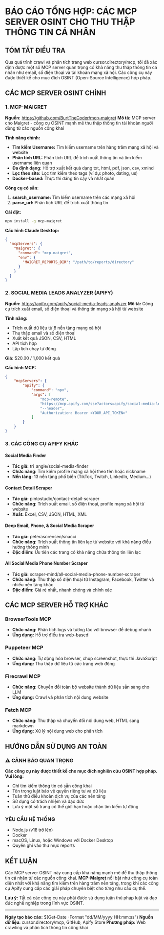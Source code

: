 # BÁO CÁO TỔNG HỢP: CÁC MCP SERVER OSINT CHO THU THẬP THÔNG TIN CÁ NHÂN

## TÓM TẮT ĐIỀU TRA

Qua quá trình crawl và phân tích trang web cursor.directory/mcp, tôi đã xác định được một số MCP server quan trọng có khả năng thu thập thông tin cá nhân như email, số điện thoại và tài khoản mạng xã hội. Các công cụ này được thiết kế cho mục đích OSINT (Open-Source Intelligence) hợp pháp.

## CÁC MCP SERVER OSINT CHÍNH

### 1. MCP-MAIGRET
**Nguồn:** https://github.com/BurtTheCoder/mcp-maigret
**Mô tả:** MCP server cho Maigret - công cụ OSINT mạnh mẽ thu thập thông tin tài khoản người dùng từ các nguồn công khai

**Tính năng chính:**
- **Tìm kiếm Username:** Tìm kiếm username trên hàng trăm mạng xã hội và website
- **Phân tích URL:** Phân tích URL để trích xuất thông tin và tìm kiếm username liên quan
- **Đa định dạng:** Hỗ trợ xuất kết quả dạng txt, html, pdf, json, csv, xmind
- **Lọc theo site:** Lọc tìm kiếm theo tags (ví dụ: photo, dating, us)
- **Docker-based:** Thực thi đáng tin cậy và nhất quán

**Công cụ có sẵn:**
1. **search_username:** Tìm kiếm username trên các mạng xã hội
2. **parse_url:** Phân tích URL để trích xuất thông tin

**Cài đặt:**
```bash
npm install -g mcp-maigret
```

**Cấu hình Claude Desktop:**
```json
{
  "mcpServers": {
    "maigret": {
      "command": "mcp-maigret",
      "env": {
        "MAIGRET_REPORTS_DIR": "/path/to/reports/directory"
      }
    }
  }
}
```

### 2. SOCIAL MEDIA LEADS ANALYZER (APIFY)
**Nguồn:** https://apify.com/apify/social-media-leads-analyzer
**Mô tả:** Công cụ trích xuất email, số điện thoại và thông tin mạng xã hội từ website

**Tính năng:**
- Trích xuất dữ liệu từ 8 nền tảng mạng xã hội
- Thu thập email và số điện thoại
- Xuất kết quả JSON, CSV, HTML
- API tích hợp
- Lập lịch chạy tự động

**Giá:** $20.00 / 1,000 kết quả

**Cấu hình MCP:**
```json
{
    "mcpServers": {
        "apify": {
            "command": "npx",
            "args": [
                "mcp-remote",
                "https://mcp.apify.com/sse?actors=apify/social-media-leads-analyzer",
                "--header",
                "Authorization: Bearer <YOUR_API_TOKEN>"
            ]
        }
    }
}
```

### 3. CÁC CÔNG CỤ APIFY KHÁC

#### Social Media Finder
- **Tác giả:** tri_angle/social-media-finder
- **Chức năng:** Tìm kiếm profile mạng xã hội theo tên hoặc nickname
- **Nền tảng:** 13 nền tảng phổ biến (TikTok, Twitch, LinkedIn, Medium...)

#### Contact Detail Scraper
- **Tác giả:** pintostudio/contact-detail-scraper
- **Chức năng:** Trích xuất email, số điện thoại, profile mạng xã hội từ website
- **Xuất:** Excel, CSV, JSON, HTML, XML

#### Deep Email, Phone, & Social Media Scraper
- **Tác giả:** peterasorensen/snacci
- **Chức năng:** Trích xuất thông tin liên lạc từ website với khả năng điều hướng thông minh
- **Đặc điểm:** Ưu tiên các trang có khả năng chứa thông tin liên lạc

#### All Social Media Phone Number Scraper
- **Tác giả:** scraper-mind/all-social-media-phone-number-scraper
- **Chức năng:** Thu thập số điện thoại từ Instagram, Facebook, Twitter và nhiều nền tảng khác
- **Đặc điểm:** Giá rẻ nhất, nhanh chóng và chính xác

## CÁC MCP SERVER HỖ TRỢ KHÁC

### BrowserTools MCP
- **Chức năng:** Phân tích logs và tương tác với browser để debug nhanh
- **Ứng dụng:** Hỗ trợ điều tra web-based

### Puppeteer MCP
- **Chức năng:** Tự động hóa browser, chụp screenshot, thực thi JavaScript
- **Ứng dụng:** Thu thập dữ liệu từ các trang web động

### Firecrawl MCP
- **Chức năng:** Chuyển đổi toàn bộ website thành dữ liệu sẵn sàng cho LLM
- **Ứng dụng:** Crawl và phân tích nội dung website

### Fetch MCP
- **Chức năng:** Thu thập và chuyển đổi nội dung web, HTML sang markdown
- **Ứng dụng:** Xử lý nội dung web cho phân tích

## HƯỚNG DẪN SỬ DỤNG AN TOÀN

### ⚠️ CẢNH BÁO QUAN TRỌNG

**Các công cụ này được thiết kế cho mục đích nghiên cứu OSINT hợp pháp. Vui lòng:**

- Chỉ tìm kiếm thông tin có sẵn công khai
- Tôn trọng luật bảo vệ quyền riêng tư và dữ liệu
- Tuân thủ điều khoản dịch vụ của các nền tảng
- Sử dụng có trách nhiệm và đạo đức
- Lưu ý một số trang có thể giới hạn hoặc chặn tìm kiếm tự động

### YÊU CẦU HỆ THỐNG

- Node.js (v18 trở lên)
- Docker
- macOS, Linux, hoặc Windows với Docker Desktop
- Quyền ghi vào thư mục reports

## KẾT LUẬN

Các MCP server OSINT này cung cấp khả năng mạnh mẽ để thu thập thông tin cá nhân từ các nguồn công khai. **MCP-Maigret** nổi bật như công cụ toàn diện nhất với khả năng tìm kiếm trên hàng trăm nền tảng, trong khi các công cụ Apify cung cấp các giải pháp chuyên biệt cho từng nhu cầu cụ thể.

**Lưu ý:** Tất cả các công cụ này phải được sử dụng tuân thủ pháp luật và đạo đức nghề nghiệp trong lĩnh vực OSINT.

---

**Ngày tạo báo cáo:** $(Get-Date -Format "dd/MM/yyyy HH:mm:ss")
**Nguồn dữ liệu:** cursor.directory/mcp, GitHub, Apify Store
**Phương pháp:** Web crawling và phân tích thông tin công khai